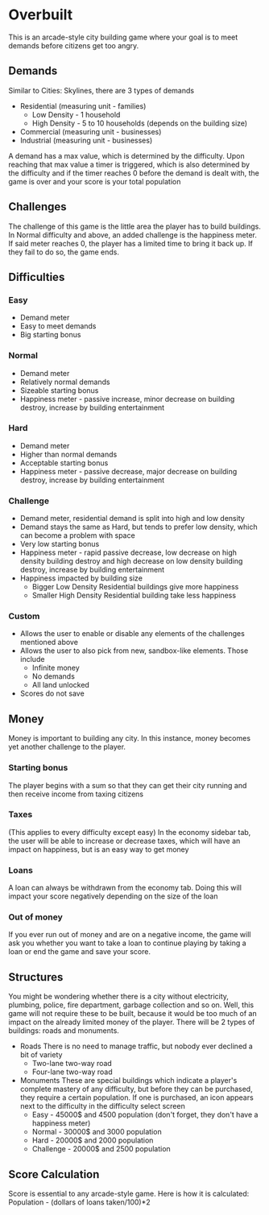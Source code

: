 
# Overbuilt
This is an arcade-style city building game where your goal is to meet demands before citizens get too angry.
## Demands
Similar to Cities: Skylines, there are 3 types of demands

 - Residential (measuring unit - families)
	 - Low Density - 1 household
	 - High Density - 5 to 10 households (depends on the building size)
 - Commercial (measuring unit - businesses)
 - Industrial (measuring unit - businesses)

A demand has a max value, which is determined by the difficulty. Upon reaching that max value a timer is triggered, which is also determined by the difficulty and if the timer reaches 0 before the demand is dealt with, the game is over and your score is your total population
## Challenges
The challenge of this game is the little area the player has to build buildings. In Normal difficulty and above, an added challenge is the happiness meter. If said meter reaches 0, the player has a limited time to bring it back up. If they fail to do so, the game ends.
## Difficulties
### Easy
 - Demand meter
 - Easy to meet demands
 - Big starting bonus
### Normal
 - Demand meter
 - Relatively normal demands
 - Sizeable starting bonus
 - Happiness meter - passive increase, minor decrease on building destroy, increase by building entertainment
### Hard
 - Demand meter
 - Higher than normal demands
 - Acceptable starting bonus
 - Happiness meter - passive decrease, major decrease on building destroy, increase by building entertainment
### Challenge
 - Demand meter, residential demand is split into high and low density
 - Demand stays the same as Hard, but tends to prefer low density, which can become a problem with space
 - Very low starting bonus
 - Happiness meter - rapid passive decrease, low decrease on high density building destroy and high decrease on low density building destroy, increase by building entertainment
 - Happiness impacted by building size
   - Bigger Low Density Residential buildings give more happiness
   - Smaller High Density Residential building take less happiness
### Custom
 - Allows the user to enable or disable any elements of the challenges mentioned above
 - Allows the user to also pick from new, sandbox-like elements. Those include
	 - Infinite money 
	 - No demands
	 - All land unlocked
 - Scores do not save
 ## Money
 Money is important to building any city. In this instance, money becomes yet another challenge to the player.
 ### Starting bonus
 The player begins with a sum so that they can get their city running and then receive income from taxing citizens
 ### Taxes
 (This applies to every difficulty except easy)
 In the economy sidebar tab, the user will be able to increase or decrease taxes, which will have an impact on happiness, but is an easy way to get money
 ### Loans
 A loan can always be withdrawn from the economy tab. Doing this will impact your score negatively depending on the size of the loan
 ### Out of money
 If you ever run out of money and are on a negative income, the game will ask you whether you want to take a loan to continue playing by taking a loan or end the game and save your score.
 ## Structures
 You might be wondering whether there is a city without electricity, plumbing, police, fire department, garbage collection and so on. Well, this game will not require these to be built, because it would be too much of an impact on the already limited money of the player. There will be 2 types of buildings: roads and monuments.
 - Roads
 There is no need to manage traffic, but nobody ever declined a bit of variety
   - Two-lane two-way road
   - Four-lane two-way road
 - Monuments
 These are special buildings which indicate a player's complete mastery of any difficulty, but before they can be purchased, they require a certain population. If one is purchased, an icon appears next to the difficulty in the difficulty select screen
   - Easy - 45000$ and 4500 population (don't forget, they don't have a happiness meter)
   - Normal - 30000$ and 3000 population
   - Hard - 20000$ and 2000 population
   - Challenge - 20000$ and 2500 population
 ## Score Calculation
 Score is essential to any arcade-style game. Here is how it is calculated:
 Population - (dollars of loans taken/100)*2
